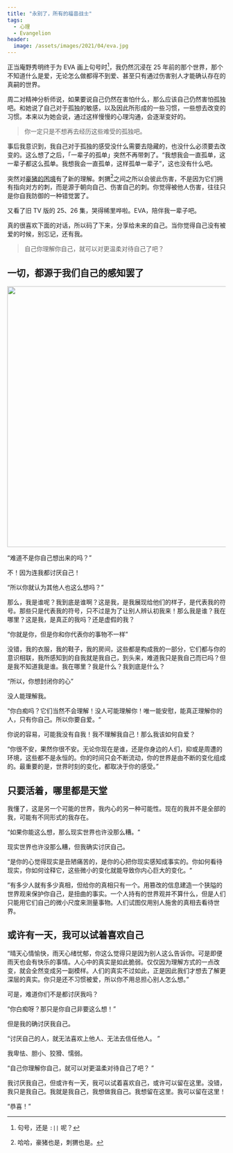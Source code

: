 ```yaml
---
title: "永别了，所有的福音战士"
tags:
  - 心理
  - Evangelion
header:
  image: /assets/images/2021/04/eva.jpg
---
```


正当庵野秀明终于为 EVA 画上句号时[^1]，我仍然沉浸在 25 年前的那个世界，那个不知道什么是爱，无论怎么做都得不到爱、甚至只有通过伤害别人才能确认存在的真嗣的世界。

周二对精神分析师说，如果要说自己仍然在害怕什么，那么应该自己仍然害怕孤独吧。和她说了自己对于孤独的敏感，以及因此所形成的一些习惯，一些想去改变的习惯。本来以为她会说，通过这样慢慢的心理沟通，会逐渐变好的。

> 你一定只是不想再去经历这些难受的孤独吧。

事后我意识到，我自己对于孤独的感受没什么需要去隐藏的，也没什么必须要去改变的。这么想了之后，「一辈子的孤单」突然不再带刺了。“我想我会一直孤单，这一辈子都这么孤单。我想我会一直孤单，这样孤单一辈子”，这也没有什么吧。

突然对[豪猪的困境](https://zh.wikipedia.org/wiki/%E8%B1%AA%E7%8C%AA%E4%B8%A4%E9%9A%BE%E8%AF%B4)有了新的理解。刺猬[^2]之间之所以会彼此伤害，不是因为它们拥有指向对方的刺，而是源于朝向自己、伤害自己的刺。你觉得被他人伤害，往往只是你自我防御的一种错觉罢了。

又看了旧 TV 版的 25、26 集，哭得稀里哗啦。EVA，陪伴我一辈子吧。

真的很喜欢下面的对话，所以码了下来，分享给未来的自己。当你觉得自己没有被爱的时候，别忘记，还有我。

> 自己你理解你自己，就可以对更温柔对待自己了吧？

## 一切，都源于我们自己的感知罢了

<img src="/assets/images/2021/04/my-world.jpg" width="600px" />

“难道不是你自己想出来的吗？”

不！因为连我都讨厌自己！

“所以你就认为其他人也这么想吗？”

那么，我是谁呢？我到底是谁啊？这是我，是我展现给他们的样子，是代表我的符号。那些只是代表我的符号，只不过是为了让别人辨认初我来！那么我是谁？我在哪里？这是我，是真正的我吗？还是虚假的我？

“你就是你，但是你和你代表你的事物不一样”

没错，我的衣服，我的鞋子，我的房间，这些都是构成我的一部分，它们都与你的意识相联，我所感知到的自我就是我自己，到头来，难道我只是我自己而已吗？但是我不知道我是谁。我在哪里？我是什么？我到底是什么？

“所以，你想封闭你的心”

没人能理解我。

“你白痴吗？它们当然不会理解！没人可能理解你！唯一能安慰，能真正理解你的人，只有你自己。所以你要自爱。“

你说的容易，可能我没有自我！我不理解我自己！那么我该如何自爱？

“你很不安，果然你很不安。无论你现在是谁，还是你身边的人们，抑或是周遭的环境，这些都不是永恒的。你的时间只会不断流动，你的世界是由不断的变化组成的。最重要的是，世界时刻的变化，都取决于你的感受。”

## 只要活着，哪里都是天堂

我懂了，这是另一个可能的世界，我内心的另一种可能性。现在的我并不是全部的我，可能有不同形式的我存在。

“如果你能这么想，那么现实世界也许没那么糟。“

现实世界也许没那么糟，但我确实讨厌自己。

“是你的心觉得现实是丑陋痛苦的，是你的心把你现实感知成事实的。你如何看待现实，你如何诠释它，这些微小的变化就能导致你内心巨大的变化。“

”有多少人就有多少真相，但给你的真相只有一个。用篡改的信息建造一个狭隘的世界观来保护你自己，是扭曲的事实。一个人持有的世界观并不算什么，但是人们只能用它们自己的微小尺度来测量事物。人们试图仅用别人施舍的真相去看待世界。

## 或许有一天，我可以试着喜欢自己

“晴天心情愉快，雨天心绪忧郁，你这么觉得只是因为别人这么告诉你。可是即便雨天也会有快乐的事情。人心中的真实是如此脆弱。仅仅因为理解方式的一点改变，就会全然变成另一副模样。人们的真实不过如此，正是因此我们才想去了解更深层的真实。你只是还不习惯被爱，所以你不用总担心别人怎么想。”

可是，难道你们不是都讨厌我吗？

“你白痴呀？那只是你自己非要这么想！”

但是我的确讨厌我自己。

“讨厌自己的人，就无法喜欢上他人、无法去信任他人。 ”

我卑怯、胆小、狡猾、懦弱。

“自己你理解你自己，就可以对更温柔对待自己了吧？ ”

我讨厌我自己，但或许有一天，我可以试着喜欢自己，或许可以留在这里。没错，我只是我自己。我就是我自己，我想做我自己。我想留在这里。我可以留在这里！

“恭喜！”

[^1]: 句号，还是 `:||` 呢？
[^2]: 哈哈，豪猪也是，刺猬也是。
